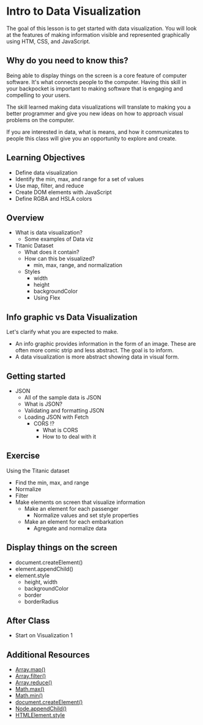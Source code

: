 # Intro to Data Visualization

The goal of this lesson is to get started with data visualization. You will look at the features of making information visible and represented graphically using HTM, CSS, and JavaScript. 

## Why do you need to know this? 

Being able to display things on the screen is a core feature of computer software. It's what connects people to the computer. Having this skill in your backpocket is important to making software that is engaging and compelling to your users. 

The skill learned making data visualizations will translate to making you a better programmer and give you new ideas on how to approach visual problems on the computer. 

If you are interested in data, what is means, and how it communicates to people this class will give you an opportunity to explore and create. 

## Learning Objectives

- Define data visualization
- Identify the min, max, and range for a set of values
- Use map, filter, and reduce
- Create DOM elements with JavaScript
- Define RGBA and HSLA colors

## Overview 

- What is data visualization?
	- Some examples of Data viz
- Titanic Dataset
	- What does it contain?
	- How can this be visualized? 
		- min, max, range, and normalization
	- Styles 
		- width
		- height
		- backgroundColor
		- Using Flex 
		
## Info graphic vs Data Visualization

Let's clarify what you are expected to make. 

- An info graphic provides information in the form of an image. These are often more comic strip and less abstract. The goal is to inform. 
- A data visualization is more abstract showing data in visual form. 

## Getting started 

- JSON 
	- All of the sample data is JSON
	- What is JSON?
	- Validating and formatting JSON
	- Loading JSON with Fetch
		- CORS !? 
			- What is CORS
			- How to to deal with it

## Exercise

Using the Titanic dataset

- Find the min, max, and range
- Normalize 
- Filter
- Make elements on screen that visualize information 
	- Make an element for each passenger
		- Normalize values and set style properties
	- Make an element for each embarkation
		- Agregate and normalize data

## Display things on the screen

- document.createElement()
- element.appendChild()
- element.style
	- height, width
	- backgroundColor
	- border
	- borderRadius

## After Class

- Start on Visualization 1

## Additional Resources

- [Array.map()](https://developer.mozilla.org/en-US/docs/Web/JavaScript/Reference/Global_Objects/Array/map)
- [Array.filter()](https://developer.mozilla.org/en-US/docs/Web/JavaScript/Reference/Global_Objects/Array/filter)
- [Array.reduce()](https://developer.mozilla.org/en-US/docs/Web/JavaScript/Reference/Global_Objects/Array/Reduce)
- [Math.max()](https://developer.mozilla.org/en-US/docs/Web/JavaScript/Reference/Global_Objects/Math/max)
- [Math.min()](https://developer.mozilla.org/en-US/docs/Web/JavaScript/Reference/Global_Objects/Math/min)
- [document.createElement()](https://developer.mozilla.org/en-US/docs/Web/API/Document/createElement)
- [Node.appendChild()](https://developer.mozilla.org/en-US/docs/Web/API/Node/appendChild)
- [HTMLElement.style](https://developer.mozilla.org/en-US/docs/Web/API/HTMLElement/style)
